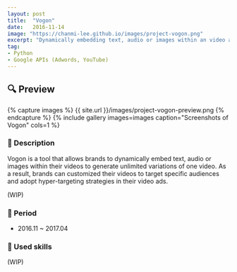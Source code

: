 ```yaml
---
layout: post
title:  "Vogon"
date:   2016-11-14
image: "https://chanmi-lee.github.io/images/project-vogon.png"
excerpt: "Dynamically embedding text, audio or images within an video ad"
tag:
- Python
- Google APIs (Adwords, YouTube)
---
```


## :mag: Preview

{% capture images %}
	{{ site.url }}/images/project-vogon-preview.png
{% endcapture %}
{% include gallery images=images caption="Screenshots of Vogon" cols=1 %}

### :pushpin: Description

Vogon is a tool that allows brands to dynamically embed text, audio or images within their videos to generate unlimited variations of one video.
As a result, brands can customized their videos to target specific audiences and adopt hyper-targeting strategies in their video ads.

(WIP)

### :date: Period
* 2016.11 ~ 2017.04

### :hammer: Used skills
<div class="project-skill">
</div>
(WIP)